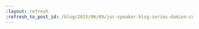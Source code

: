 ```yaml
---
:layout: refresh
:refresh_to_post_id: /blog/2015/06/09/juc-speaker-blog-series-damien-coraboeuf-juc-europe
---
```

